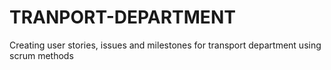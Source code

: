 # TRANPORT-DEPARTMENT
Creating user stories, issues and milestones for transport department using scrum methods 
